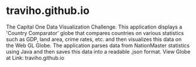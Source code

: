 # traviho.github.io

The Capital One Data Visualization Challenge. This application displays a 'Country Comparator' globe that compares countries on various statistics such as GDP, land area, crime rates, etc. and then visualizes this data on the Web GL Globe. The application parses data from NationMaster statistics using Java and then saves this data into a readable .json format. View Globe at Link: traviho.github.io
